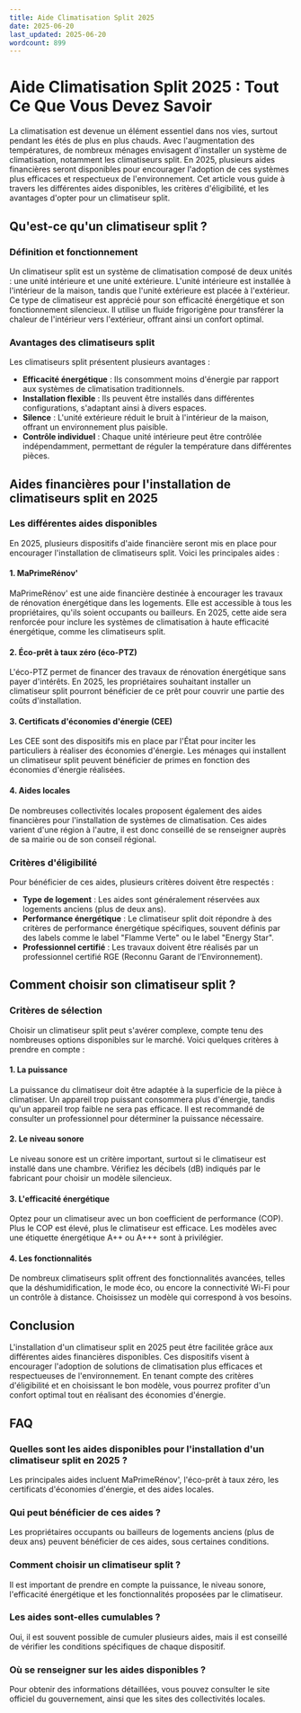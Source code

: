 ```yaml
---
title: Aide Climatisation Split 2025
date: 2025-06-20
last_updated: 2025-06-20
wordcount: 899
---
```


# Aide Climatisation Split 2025 : Tout Ce Que Vous Devez Savoir

La climatisation est devenue un élément essentiel dans nos vies, surtout pendant les étés de plus en plus chauds. Avec l'augmentation des températures, de nombreux ménages envisagent d'installer un système de climatisation, notamment les climatiseurs split. En 2025, plusieurs aides financières seront disponibles pour encourager l'adoption de ces systèmes plus efficaces et respectueux de l'environnement. Cet article vous guide à travers les différentes aides disponibles, les critères d'éligibilité, et les avantages d'opter pour un climatiseur split.

## Qu'est-ce qu'un climatiseur split ?

### Définition et fonctionnement

Un climatiseur split est un système de climatisation composé de deux unités : une unité intérieure et une unité extérieure. L'unité intérieure est installée à l'intérieur de la maison, tandis que l'unité extérieure est placée à l'extérieur. Ce type de climatiseur est apprécié pour son efficacité énergétique et son fonctionnement silencieux. Il utilise un fluide frigorigène pour transférer la chaleur de l'intérieur vers l'extérieur, offrant ainsi un confort optimal.

### Avantages des climatiseurs split

Les climatiseurs split présentent plusieurs avantages :

- **Efficacité énergétique** : Ils consomment moins d'énergie par rapport aux systèmes de climatisation traditionnels.
- **Installation flexible** : Ils peuvent être installés dans différentes configurations, s'adaptant ainsi à divers espaces.
- **Silence** : L'unité extérieure réduit le bruit à l'intérieur de la maison, offrant un environnement plus paisible.
- **Contrôle individuel** : Chaque unité intérieure peut être contrôlée indépendamment, permettant de réguler la température dans différentes pièces.

## Aides financières pour l'installation de climatiseurs split en 2025

### Les différentes aides disponibles

En 2025, plusieurs dispositifs d'aide financière seront mis en place pour encourager l'installation de climatiseurs split. Voici les principales aides :

#### 1. MaPrimeRénov'

MaPrimeRénov' est une aide financière destinée à encourager les travaux de rénovation énergétique dans les logements. Elle est accessible à tous les propriétaires, qu'ils soient occupants ou bailleurs. En 2025, cette aide sera renforcée pour inclure les systèmes de climatisation à haute efficacité énergétique, comme les climatiseurs split.

#### 2. Éco-prêt à taux zéro (éco-PTZ)

L'éco-PTZ permet de financer des travaux de rénovation énergétique sans payer d'intérêts. En 2025, les propriétaires souhaitant installer un climatiseur split pourront bénéficier de ce prêt pour couvrir une partie des coûts d'installation.

#### 3. Certificats d'économies d'énergie (CEE)

Les CEE sont des dispositifs mis en place par l'État pour inciter les particuliers à réaliser des économies d'énergie. Les ménages qui installent un climatiseur split peuvent bénéficier de primes en fonction des économies d'énergie réalisées.

#### 4. Aides locales

De nombreuses collectivités locales proposent également des aides financières pour l'installation de systèmes de climatisation. Ces aides varient d'une région à l'autre, il est donc conseillé de se renseigner auprès de sa mairie ou de son conseil régional.

### Critères d'éligibilité

Pour bénéficier de ces aides, plusieurs critères doivent être respectés :

- **Type de logement** : Les aides sont généralement réservées aux logements anciens (plus de deux ans).
- **Performance énergétique** : Le climatiseur split doit répondre à des critères de performance énergétique spécifiques, souvent définis par des labels comme le label "Flamme Verte" ou le label "Energy Star".
- **Professionnel certifié** : Les travaux doivent être réalisés par un professionnel certifié RGE (Reconnu Garant de l’Environnement).

## Comment choisir son climatiseur split ?

### Critères de sélection

Choisir un climatiseur split peut s'avérer complexe, compte tenu des nombreuses options disponibles sur le marché. Voici quelques critères à prendre en compte :

#### 1. La puissance

La puissance du climatiseur doit être adaptée à la superficie de la pièce à climatiser. Un appareil trop puissant consommera plus d'énergie, tandis qu'un appareil trop faible ne sera pas efficace. Il est recommandé de consulter un professionnel pour déterminer la puissance nécessaire.

#### 2. Le niveau sonore

Le niveau sonore est un critère important, surtout si le climatiseur est installé dans une chambre. Vérifiez les décibels (dB) indiqués par le fabricant pour choisir un modèle silencieux.

#### 3. L'efficacité énergétique

Optez pour un climatiseur avec un bon coefficient de performance (COP). Plus le COP est élevé, plus le climatiseur est efficace. Les modèles avec une étiquette énergétique A++ ou A+++ sont à privilégier.

#### 4. Les fonctionnalités

De nombreux climatiseurs split offrent des fonctionnalités avancées, telles que la déshumidification, le mode éco, ou encore la connectivité Wi-Fi pour un contrôle à distance. Choisissez un modèle qui correspond à vos besoins.

## Conclusion

L'installation d'un climatiseur split en 2025 peut être facilitée grâce aux différentes aides financières disponibles. Ces dispositifs visent à encourager l'adoption de solutions de climatisation plus efficaces et respectueuses de l'environnement. En tenant compte des critères d'éligibilité et en choisissant le bon modèle, vous pourrez profiter d'un confort optimal tout en réalisant des économies d'énergie.

## FAQ

### Quelles sont les aides disponibles pour l'installation d'un climatiseur split en 2025 ?

Les principales aides incluent MaPrimeRénov', l'éco-prêt à taux zéro, les certificats d'économies d'énergie, et des aides locales.

### Qui peut bénéficier de ces aides ?

Les propriétaires occupants ou bailleurs de logements anciens (plus de deux ans) peuvent bénéficier de ces aides, sous certaines conditions.

### Comment choisir un climatiseur split ?

Il est important de prendre en compte la puissance, le niveau sonore, l'efficacité énergétique et les fonctionnalités proposées par le climatiseur.

### Les aides sont-elles cumulables ?

Oui, il est souvent possible de cumuler plusieurs aides, mais il est conseillé de vérifier les conditions spécifiques de chaque dispositif.

### Où se renseigner sur les aides disponibles ?

Pour obtenir des informations détaillées, vous pouvez consulter le site officiel du gouvernement, ainsi que les sites des collectivités locales.